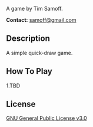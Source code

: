 A game by Tim Samoff.

**Contact:** samoff@gmail.com

## Description

A simple quick-draw game.

## How To Play

1.TBD

## License
[GNU General Public License v3.0](https://www.gnu.org/licenses/gpl-3.0.en.html)